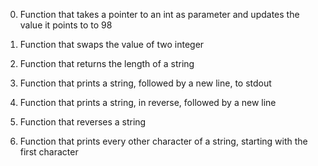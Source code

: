 0.	Function that takes a pointer to an int as parameter and updates the value it points to to 98

1.	Function that swaps the value of two integer

2.	Function that returns the length of a string

3.	Function that prints a string, followed by a new line, to stdout

4.	Function that prints a string, in reverse, followed by a new line

5.	Function that reverses a string

6.	Function that prints every other character of a string, starting with the first character
